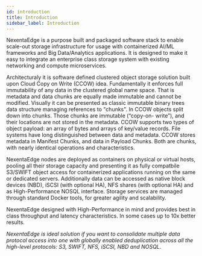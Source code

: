 ```yaml
---
id: introduction
title: Introduction
sidebar_label: Introduction
---
```


NexentaEdge is a purpose built and packaged software stack to enable scale-out storage infrastructure for usage with containerized AI/ML frameworks and Big Data/Analytics applications. It is designed to make it easy to integrate an enterprise class storage system with existing networking and compute microservices.

Architecturaly it is software defined clustered object storage solution built upon Cloud Copy on Write (CCOW) idea. Fundamentally it enforces full immutability of any data in the clustered global name space. That is metadata and data chunks are equally made immutable and cannot be modified. Visually it can be presented as classic immutable binary trees data structure managing references to "chunks". In CCOW objects split down into chunks. Those chunks are immutable (“copy-on- write”), and their locations are not stored in the metadata. CCOW supports two types of object payload: an array of bytes and arrays of key/value records. File systems have long distinguished between data and metadata. CCOW stores metadata in Manifest Chunks, and data in Payload Chunks. Both are chunks, with nearly identical operations and characteristics.

NexentaEdge nodes are deployed as containers on physical or virtual hosts, pooling all their storage capacity and presenting it as fully compatbile S3/SWIFT object access for containerized applications running on the same or dedicated servers. Additionally data can be accessed as native block devices (NBD), iSCSI (with optional HA), NFS shares (with optional HA) and as High-Performance NOSQL interface. Storage services are managed through standard Docker tools, for greater agility and scalability.

NexentaEdge designed with High-Performance in mind and provides best in class throughput and latency characteristics. In some cases up to 10x better results.

*NexentaEdge is ideal solution if you want to consolidate multiple data protocol access into one with globally enabled deduplication across all the high-level protocols: S3, SWIFT, NFS, iSCSI, NBD and NOSQL*.
